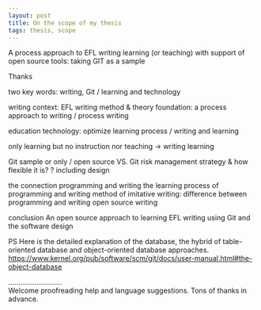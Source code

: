 ```yaml
---
layout: post
title: On the scope of my thesis
tags: thesis, scope
---
```


A process approach to EFL writing learning (or teaching) with support of open
source tools: taking GIT as a sample

Thanks 

two key words: writing, Git / learning and technology

writing
context: EFL writing
method & theory foundation: a process approach to writing / process writing

education technology: optimize learning process / writing and learning

only learning but no instruction nor teaching -> writing learning

Git
sample or only / open source VS. Git 
risk management strategy & how flexible it is? ? including design

the connection
programming and writing
the learning process of programming and writing
method of imitative writing: difference between programming and writing
open source writing

conclusion
An open source approach to learning EFL writing using Git and the software design

PS
Here is the detailed explanation of the database, the hybrid of table-oriented
database and object-oriented database approaches.
https://www.kernel.org/pub/software/scm/git/docs/user-manual.html#the-object-database

...........................     
Welcome proofreading help and language suggestions. Tons of thanks in advance.

